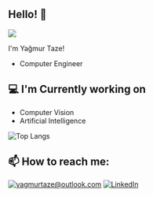 ## Hello! 👋

![](https://komarev.com/ghpvc/?username=YagmurTaze&color=000fff&abbreviated=true)

I'm Yağmur Taze! 
- Computer Engineer
  
<h2>💻 I'm Currently working on</h2>

- Computer Vision
- Artificial Intelligence

![Top Langs](https://github-readme-stats.vercel.app/api/top-langs/?username=YagmurTaze&layout=compact&theme=dark)
  
<h2>📫 How to reach me:</h2>

<a href="mailto:yagmurtaze@outlook.com">![yagmurtaze@outlook.com](https://img.shields.io/badge/Outlook-0078D4?style=for-the-badge&logo=microsoft-outlook&logoColor=white)</a>
<a href="https://www.linkedin.com/in/yağmur-t-0388b7194/">![LinkedIn](https://img.shields.io/badge/LinkedIn-0077B5?style=for-the-badge&logo=linkedin&logoColor=white)</a>


